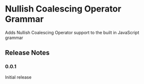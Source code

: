 # Nullish Coalescing Operator Grammar

Adds Nullish Coalescing Operator support to the built in JavaScript grammar

## Release Notes

### 0.0.1

Initial release
